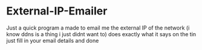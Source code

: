# External-IP-Emailer
Just a quick program a made to email me the external IP of the network (i know ddns is a thing i just didnt want to)
does exactly what it says on the tin just fill in your email details and done
